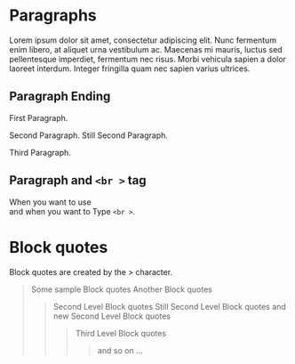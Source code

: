 # Paragraphs
Lorem ipsum dolor sit amet, consectetur adipiscing elit. Nunc fermentum enim libero, at aliquet urna vestibulum ac. Maecenas mi mauris, luctus sed pellentesque imperdiet, fermentum nec risus. Morbi vehicula sapien a dolor laoreet interdum. Integer fringilla quam nec sapien varius ultrices.

## Paragraph Ending
First Paragraph.

Second Paragraph.
Still Second Paragraph.

Third Paragraph.

## Paragraph and `<br >` tag
When you want to use <br > and when you want to Type `<br >`.

# Block quotes
Block quotes are created by the > character.

> Some sample Block quotes
> Another Block quotes
>> Second Level Block quotes
>> Still Second Level Block quotes
> and new Second Level Block quotes
>>>Third Level Block quotes
>>>> and so on ...